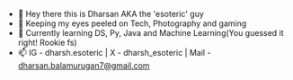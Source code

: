 - 👋 Hey there this is Dharsan AKA the 'esoteric' guy
- 👀 Keeping my eyes peeled on Tech, Photography and gaming
- 🌱 Currently learning DS, Py, Java and Machine Learning(You guessed it right! Rookie fs)
- 📫 IG - dharsh.esoteric | X - dharsh_esoteric | Mail - dharsan.balamurugan7@gmail.com



